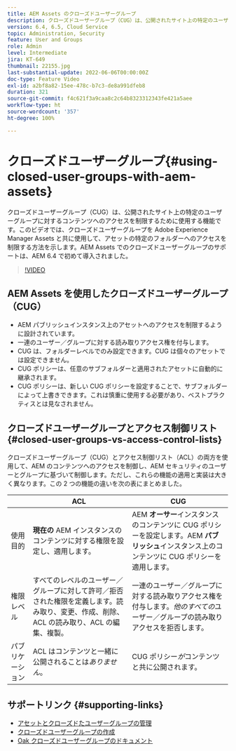 ```yaml
---
title: AEM Assets のクローズドユーザーグループ
description: クローズドユーザーグループ（CUG）は、公開されたサイト上の特定のユーザーグループに対するコンテンツへのアクセスを制限するために使用する機能です。このビデオでは、クローズドユーザーグループを Adobe Experience Manager Assets と共に使用して、アセットの特定のフォルダーへのアクセスを制限する方法を示します。
version: 6.4, 6.5, Cloud Service
topic: Administration, Security
feature: User and Groups
role: Admin
level: Intermediate
jira: KT-649
thumbnail: 22155.jpg
last-substantial-update: 2022-06-06T00:00:00Z
doc-type: Feature Video
exl-id: a2bf8a82-15ee-478c-b7c3-de8a991dfeb8
duration: 321
source-git-commit: f4c621f3a9caa8c2c64b8323312343fe421a5aee
workflow-type: ht
source-wordcount: '357'
ht-degree: 100%

---
```


# クローズドユーザーグループ{#using-closed-user-groups-with-aem-assets}

クローズドユーザーグループ（CUG）は、公開されたサイト上の特定のユーザーグループに対するコンテンツへのアクセスを制限するために使用する機能です。このビデオでは、クローズドユーザーグループを Adobe Experience Manager Assets と共に使用して、アセットの特定のフォルダーへのアクセスを制限する方法を示します。AEM Assets でのクローズドユーザーグループのサポートは、AEM 6.4 で初めて導入されました。

>[!VIDEO](https://video.tv.adobe.com/v/22155?quality=12&learn=on)

## AEM Assets を使用したクローズドユーザーグループ（CUG）

* AEM パブリッシュインスタンス上のアセットへのアクセスを制限するように設計されています。
* 一連のユーザー／グループに対する読み取りアクセス権を付与します。
* CUG は、フォルダーレベルでのみ設定できます。CUG は個々のアセットでは設定できません。
* CUG ポリシーは、任意のサブフォルダーと適用されたアセットに自動的に継承されます。
* CUG ポリシーは、新しい CUG ポリシーを設定することで、サブフォルダーによって上書きできます。これは慎重に使用する必要があり、ベストプラクティスとは見なされません。

## クローズドユーザーグループとアクセス制御リスト {#closed-user-groups-vs-access-control-lists}

クローズドユーザーグループ（CUG）とアクセス制御リスト（ACL）の両方を使用して、AEM のコンテンツへのアクセスを制御し、AEM セキュリティのユーザーとグループに基づいて制御します。ただし、これらの機能の適用と実装は大きく異なります。この 2 つの機能の違いを次の表にまとめました。

|                   | ACL | CUG |
| ----------------- | -------------------------------------------------------------------------------------------------------------------------------- | ----------------------------------------------------------------------------------------------------------------------------- |
| 使用目的 | **現在の** AEM インスタンスのコンテンツに対する権限を設定し、適用します。 | AEM **オーサー**&#x200B;インスタンスのコンテンツに CUG ポリシーを設定します。AEM **パブリッシュ**&#x200B;インスタンス上のコンテンツに CUG ポリシーを適用します。 |
| 権限レベル | すべてのレベルのユーザー／グループに対して許可／拒否された権限を定義します。読み取り、変更、作成、削除、ACL の読み取り、ACL の編集、複製。 | 一連のユーザー／グループに対する読み取りアクセス権を付与します。*他のすべての*&#x200B;ユーザー／グループの読み取りアクセスを拒否します。 |
| パブリケーション | ACL はコンテンツと一緒に公開されることは&#x200B;*ありません*。 | CUG ポリシー&#x200B;*が*&#x200B;コンテンツと共に公開されます。 |

## サポートリンク {#supporting-links}

* [アセットとクローズドたユーザーグループの管理](https://experienceleague.adobe.com/docs/experience-manager-65/assets/managing/manage-assets.html?lang=ja#closed-user-group)
* [クローズドユーザーグループの作成](https://experienceleague.adobe.com/docs/experience-manager-65/administering/security/cug.html?lang=ja)
* [Oak クローズドユーザーグループのドキュメント](https://jackrabbit.apache.org/oak/docs/security/authorization/cug.html)

